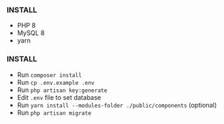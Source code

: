 ### INSTALL
- PHP 8
- MySQL 8
- yarn

### INSTALL
- Run `composer install`
- Run `cp .env.example .env`
- Run `php artisan key:generate`
- Edit `.env` file to set database
- Run `yarn install --modules-folder ./public/components` (optional)
- Run `php artisan migrate`
